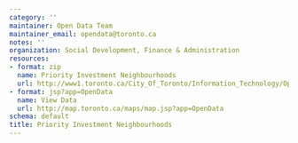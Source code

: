 ```yaml
---
category: ''
maintainer: Open Data Team
maintainer_email: opendata@toronto.ca
notes: ''
organization: Social Development, Finance & Administration
resources:
- format: zip
  name: Priority Investment Neighbourhoods
  url: http://www1.toronto.ca/City_Of_Toronto/Information_Technology/Open_Data/Data_Sets/Assets/Files/priority-invest-neighbourhoods.zip
- format: jsp?app=OpenData
  name: View Data
  url: http://map.toronto.ca/maps/map.jsp?app=OpenData
schema: default
title: Priority Investment Neighbourhoods
---
```

